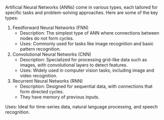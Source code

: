 Artificial Neural Networks (ANNs) come in various types, each tailored for specific tasks and problem-solving approaches. Here are some of the key types:
  1.  Feedforward Neural Networks (FNN)
      * Description: The simplest type of ANN where connections between nodes do not form
       cycles.
      * Uses: Commonly used for tasks like image recognition and basic pattern recognition.
  2. Convolutional Neural Networks (CNN)
     * Description: Specialized for processing grid-like data such as images, with 
       convolutional layers to detect features.
     * Uses: Widely used in computer vision tasks, including image and video recognition.
  3. Recurrent Neural Networks (RNN)
     * Description: Designed for sequential data, with connections that form directed cycles. 
     * They have memory of previous inputs.

Uses: Ideal for time-series data, natural language processing, and speech recognition.
